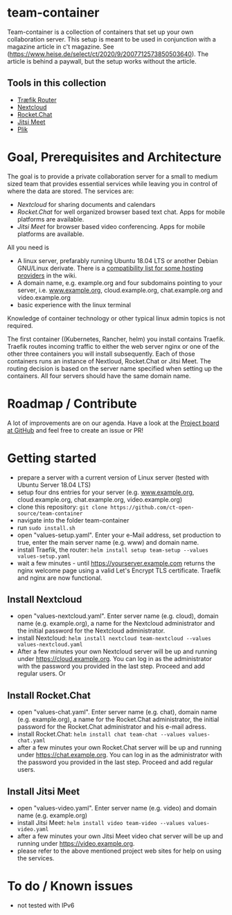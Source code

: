 # team-container

Team-container is a collection of containers that set up your own collaboration server. This setup is meant to be used in conjunction with a magazine article in c't magazine. See (https://www.heise.de/select/ct/2020/9/2007712573850503640). The article is behind a paywall, but the setup works without the article.

## Tools in this collection

* [Træfik Router](https://docs.traefik.io)
* [Nextcloud](https://nextcloud.com)
* [Rocket.Chat](https://rocket.chat)
* [Jitsi Meet](https://jitsi.org)
* [Plik](https://github.com/root-gg/plik)

# Goal, Prerequisites and Architecture

The goal is to provide a private collaboration server for a small to medium sized team that provides essential services while leaving you in control of where the data are stored. The services are:
* *Nextcloud* for sharing documents and calendars
* *Rocket.Chat* for well organized browser based text chat. Apps for mobile platforms are available.
* *Jitsi Meet* for browser based video conferencing. Apps for mobile platforms are available.

All you need is 
* A linux server, prefarably running Ubuntu 18.04 LTS or another Debian GNU/Linux derivate. There is a [compatibility list for some hosting providers](https://github.com/ct-Open-Source/team-container/wiki/Compatibility) in the wiki.
* A domain name, e.g. example.org and four subdomains pointing to your server, i.e. www.example.org, cloud.example.org, chat.example.org and video.example.org
* basic experience with the linux terminal

Knowledge of container technology or other typical linux admin topics is not required.

The first container ((Kubernetes, Rancher, helm) you install contains Traefik. Traefik routes incoming traffic to either the web server nginx or one of the other three containers you will install subsequently. Each of those containers runs an instance of Nextloud, Rocket.Chat or Jitsi Meet. The routing decision is based on the server name specified when setting up the containers. All four servers should have the same domain name.

# Roadmap / Contribute

A lot of improvements are on our agenda. Have a look at the [Project board at GitHub](https://github.com/ct-Open-Source/team-container/projects/1) and feel free to create an issue or PR!

# Getting started

* prepare a server with a current version of Linux server (tested with Ubuntu Server 18.04 LTS)
* setup four dns entries for your server (e.g. www.example.org, cloud.example.org, chat.example.org, video.example.org)
* clone this repository: `git clone https://github.com/ct-open-source/team-container`
* navigate into the folder team-container
* run `sudo install.sh`
* open "values-setup.yaml". Enter your e-Mail address, set production to true, enter the main server name (e.g. www) and domain name. 
* install Traefik, the router: `helm install setup team-setup --values values-setup.yaml`
* wait a few minutes - until https://yourserver.example.com returns the nginx welcome page using a valid Let's Encrypt TLS certificate. Traefik and nginx are now functional.

## Install Nextcloud
* open "values-nextcloud.yaml". Enter server name (e.g. cloud), domain name (e.g. example.org), a name for the Nextcloud administrator and the initial password for the Nextcloud administrator. 
* install Nextcloud: `helm install nextcloud team-nextcloud --values values-nextcloud.yaml`
* After a few minutes your own Nextcloud server will be up and running under https://cloud.example.org. You can log in as the administrator with the password you provided in the last step. Proceed and add regular users. Or

## Install Rocket.Chat
* open "values-chat.yaml". Enter server name (e.g. chat), domain name (e.g. example.org), a name for the Rocket.Chat administrator, the initial password for the Rocket.Chat administrator and his e-mail adress. 
* install Rocket.Chat: `helm install chat team-chat --values values-chat.yaml`
* after a few minutes your own Rocket.Chat server will be up and running under https://chat.example.org. You can log in as the administrator with the password you provided in the last step. Proceed and add regular users.

## Install Jitsi Meet
* open "values-video.yaml". Enter server name (e.g. video) and domain name (e.g. example.org) 
* install Jitsi Meet: `helm install video team-video --values values-video.yaml`
* after a few minutes your own Jitsi Meet video chat server will be up and running under https://video.example.org. 
* please refer to the above mentioned project web sites for help on using the services.

# To do / Known issues

* not tested with IPv6
